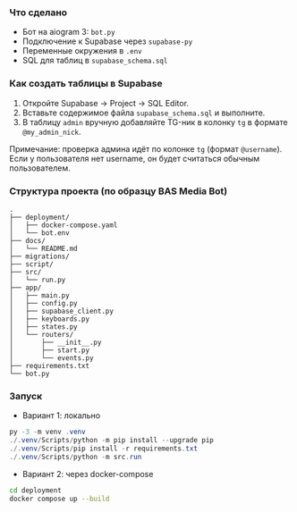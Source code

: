 ### Что сделано
- Бот на aiogram 3: `bot.py`
- Подключение к Supabase через `supabase-py`
- Переменные окружения в `.env`
- SQL для таблиц в `supabase_schema.sql`

### Как создать таблицы в Supabase
1) Откройте Supabase → Project → SQL Editor.
2) Вставьте содержимое файла `supabase_schema.sql` и выполните.
3) В таблицу `admin` вручную добавляйте TG-ник в колонку `tg` в формате `@my_admin_nick`.

Примечание: проверка админа идёт по колонке `tg` (формат `@username`). Если у пользователя нет username, он будет считаться обычным пользователем.

### Структура проекта (по образцу BAS Media Bot)

```
.
├── deployment/
│   ├── docker-compose.yaml
│   └── bot.env
├── docs/
│   └── README.md
├── migrations/
├── script/
├── src/
│   └── run.py
├── app/
│   ├── main.py
│   ├── config.py
│   ├── supabase_client.py
│   ├── keyboards.py
│   ├── states.py
│   └── routers/
│       ├── __init__.py
│       ├── start.py
│       └── events.py
├── requirements.txt
└── bot.py
```

### Запуск

- Вариант 1: локально
```powershell
py -3 -m venv .venv
./.venv/Scripts/python -m pip install --upgrade pip
./.venv/Scripts/pip install -r requirements.txt
./.venv/Scripts/python -m src.run
```

- Вариант 2: через docker-compose
```bash
cd deployment
docker compose up --build
```


